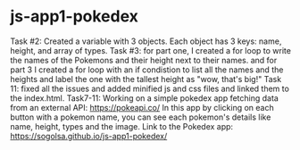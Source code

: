 # js-app1-pokedex
Task #2: Created a variable with 3 objects. Each object has 3 keys: name, height, and array of types.
Task #3: for part one, I created a for loop to write the names of the Pokemons and their height next to their names. 
and for part 3 I created a for loop with an if condistion to list all the names and the heights and label the one with the tallest height as "wow, that's big!"
Task 11: fixed all the issues and added minified js and css files and linked them to the index.html.
Task7-11: Working on a simple pokedex app fetching data from an external API: https://pokeapi.co/
In this app by clicking on each button with a pokemon name, you can see each pokemon's details like name, height, types and the image.
Link to the Pokedex app: https://sogolsa.github.io/js-app1-pokedex/